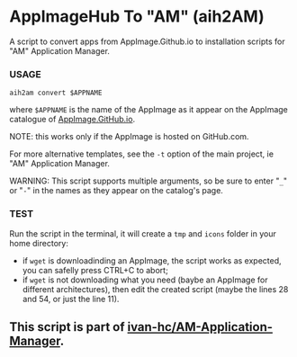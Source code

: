# AppImageHub To "AM" (aih2AM)
A script to convert apps from AppImage.Github.io to installation scripts for "AM" Application Manager.

### USAGE

    aih2am convert $APPNAME
where `$APPNAME` is the name of the AppImage as it appear on the AppImage catalogue of [AppImage.GitHub.io](https://appimage.github.io/apps/).

NOTE: this works only if the AppImage is hosted on GitHub.com.

For more alternative templates, see the `-t` option of the main project, ie "AM" Application Manager.

WARNING: This script supports multiple arguments, so be sure to enter "`_`" or "`-`" in the names as they appear on the catalog's page.

### TEST
Run the script in the terminal, it will create a `tmp` and `icons` folder in your home directory:
- if `wget` is downloadinding an AppImage, the script works as expected, you can safelly press CTRL+C to abort;
- if `wget` is not downloading what you need (baybe an AppImage for different architectures), then edit the created script (maybe the lines 28 and 54, or just the line 11).

## This script is part of [ivan-hc/AM-Application-Manager](https://github.com/ivan-hc/AM-Application-Manager).
